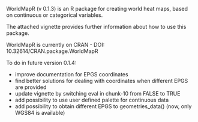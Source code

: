 WorldMapR (v 0.1.3) is an R package for creating world heat maps, based on continuous or categorical variables.

The attached vignette provides further information about how to use this package.

WorldMapR is currently on CRAN - DOI:	10.32614/CRAN.package.WorldMapR

To do in future version 0.1.4:

- improve documentation for EPGS coordinates
- find better solutions for dealing with coordinates when different EPGS are provided
- update vignette by switching eval in chunk-10 from FALSE to TRUE
- add possibility to use user defined palette for continuous data
- add possibility to obtain different EPGS to geometries_data() (now, only WGS84 is available)
